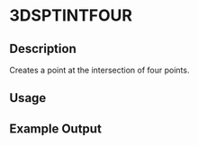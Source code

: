 # 3DSPTINTFOUR

## Description

Creates a point at the intersection of four points.

## Usage

## Example Output
```
```
